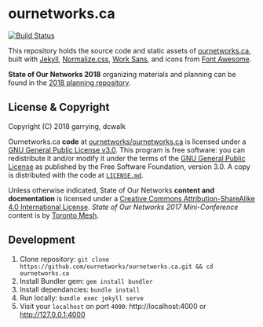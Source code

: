# ournetworks.ca

[![Build Status](https://travis-ci.org/ournetworks/ournetworks.ca.svg?branch=master)](https://travis-ci.org/ournetworks/ournetworks.ca)

This repository holds the source code and static assets of [ournetworks.ca](http://ournetworks.ca), built with [Jekyll](https://jekyllrb.com/), [Normalize.css](http://necolas.github.io/normalize.css/), [Work Sans](https://github.com/weiweihuanghuang/Work-Sans), and icons from [Font Awesome](http://fontawesome.io/).

**State of Our Networks 2018** organizing materials and planning can be found in the [2018 planning repository](https://github.com/ournetworks/2018).

## License & Copyright

Copyright (C) 2018 garrying, dcwalk

Ournetworks.ca **code** at [ournetworks/ournetworks.ca](https://github.com/ournetworks/ournetworks.ca/) is licensed under a [GNU General Public License v3.0](https://www.gnu.org/licenses/gpl.html). This program is free software: you can redistribute it and/or modify it under the terms of the [GNU General Public License](https://www.gnu.org/licenses/gpl.html) as published by the Free Software Foundation, version 3.0. A copy is distributed with the code at [`LICENSE.md`](./LICENSE.md).

Unless otherwise indicated, State of Our Networks **content and docmentation** is licensed under a [Creative Commons Attribution-ShareAlike 4.0 International License](http://creativecommons.org/licenses/by-sa/4.0/). _State of Our Networks 2017 Mini-Conference_ content is by [Toronto Mesh](https://tomesh.net/).

## Development
1. Clone repository: `git clone https://github.com/ournetworks/ournetworks.ca.git && cd ournetworks.ca`
2. Install Bundler gem: `gem install bundler`
3. Install dependancies: `bundle install`
4. Run locally: `bundle exec jekyll serve`
5. Visit your `localhost` on port `4000`: http://localhost:4000 or http://127.0.0.1:4000
